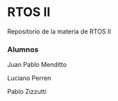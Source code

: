 
# RTOS II

Repositorio de la materia de RTOS II


### Alumnos

Juan Pablo Menditto

Luciano Perren

Pablo Zizzutti
